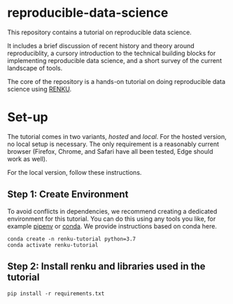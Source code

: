 # reproducible-data-science

This repository contains a tutorial on reproducible data science.

It includes a brief discussion of recent history and theory around reproduciblity, a cursory introduction to the technical building blocks for implementing reproducible data science, and a short survey of the current landscape of tools.

The core of the repository is a hands-on tutorial on doing reproducible data science using [RENKU](https://renkulab.io).

# Set-up

The tutorial comes in two variants, *hosted* and *local*. For the hosted version, no local setup is necessary. The only requirement is a reasonably current browser (Firefox, Chrome, and Safari have all been tested, Edge should work as well).

For the local version, follow these instructions.

## Step 1: Create Environment

To avoid conflicts in dependencies, we recommend creating a dedicated environment for this tutorial. You can do this using any tools you like, for example [pipenv](https://pipenv.readthedocs.io/en/latest/) or [conda](https://docs.conda.io/en/latest/miniconda.html). We provide instructions based on conda here.

```
conda create -n renku-tutorial python=3.7
conda activate renku-tutorial
```

## Step 2: Install renku and libraries used in the tutorial

```
pip install -r requirements.txt
```
